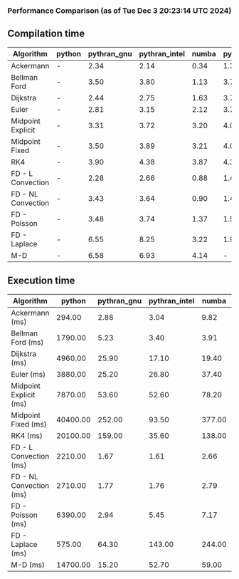 ### Performance Comparison (as of Tue Dec  3 20:23:14 UTC 2024)
## Compilation time
Algorithm                 | python                    | pythran_gnu               | pythran_intel             | numba                     | pyccel_fortran_gnu        | pyccel_c_gnu              | pyccel_fortran_intel      | pyccel_c_intel           
------------------------- | ------------------------- | ------------------------- | ------------------------- | ------------------------- | ------------------------- | ------------------------- | ------------------------- | -------------------------
Ackermann                 | -                         | 2.34                      | 2.14                      | 0.34                      | 1.37                      | 1.32                      | 1.46                      | 1.39                     
Bellman Ford              | -                         | 3.50                      | 3.80                      | 1.13                      | 3.76                      | 4.00                      | 3.88                      | 4.02                     
Dijkstra                  | -                         | 2.44                      | 2.75                      | 1.63                      | 3.74                      | 3.98                      | 3.98                      | 4.15                     
Euler                     | -                         | 2.81                      | 3.15                      | 2.12                      | 3.76                      | 4.06                      | 3.94                      | 4.21                     
Midpoint Explicit         | -                         | 3.31                      | 3.72                      | 3.20                      | 4.04                      | 4.43                      | 4.19                      | 4.37                     
Midpoint Fixed            | -                         | 3.50                      | 3.89                      | 3.21                      | 4.00                      | 4.29                      | 4.11                      | 4.27                     
RK4                       | -                         | 3.90                      | 4.38                      | 3.87                      | 4.37                      | 4.68                      | 4.53                      | 4.72                     
FD - L Convection         | -                         | 2.28                      | 2.66                      | 0.88                      | 1.42                      | 4.03                      | 1.63                      | 4.04                     
FD - NL Convection        | -                         | 3.43                      | 3.64                      | 0.90                      | 1.43                      | 3.95                      | 1.62                      | 3.99                     
FD - Poisson              | -                         | 3.48                      | 3.74                      | 1.37                      | 1.52                      | 4.04                      | 2.83                      | 3.98                     
FD - Laplace              | -                         | 6.55                      | 8.25                      | 3.22                      | 1.91                      | 4.42                      | 2.15                      | 4.32                     
M-D                       | -                         | 6.58                      | 6.93                      | 4.14                      | -                         | -                         | -                         | -                        

## Execution time
Algorithm                 | python                    | pythran_gnu               | pythran_intel             | numba                     | pyccel_fortran_gnu        | pyccel_c_gnu              | pyccel_fortran_intel      | pyccel_c_intel           
------------------------- | ------------------------- | ------------------------- | ------------------------- | ------------------------- | ------------------------- | ------------------------- | ------------------------- | -------------------------
Ackermann (ms)            | 294.00                    | 2.88                      | 3.04                      | 9.82                      | 1.50                      | 1.59                      | 8.60                      | 4.33                     
Bellman Ford (ms)         | 1790.00                   | 5.23                      | 3.40                      | 3.91                      | 2.92                      | 6.08                      | -                         | 19.20                    
Dijkstra (ms)             | 4960.00                   | 25.90                     | 17.10                     | 19.40                     | 19.60                     | 31.10                     | -                         | 22.60                    
Euler (ms)                | 3880.00                   | 25.20                     | 26.80                     | 37.40                     | 16.40                     | 146.00                    | 14.40                     | 130.00                   
Midpoint Explicit (ms)    | 7870.00                   | 53.60                     | 52.60                     | 78.20                     | 24.90                     | 282.00                    | 17.30                     | 249.00                   
Midpoint Fixed (ms)       | 40400.00                  | 252.00                    | 93.50                     | 377.00                    | 75.20                     | 1400.00                   | 62.90                     | 1210.00                  
RK4 (ms)                  | 20100.00                  | 159.00                    | 35.60                     | 138.00                    | 33.60                     | 493.00                    | 37.70                     | 402.00                   
FD - L Convection (ms)    | 2210.00                   | 1.67                      | 1.61                      | 2.66                      | 1.63                      | 1.63                      | -                         | 4.06                     
FD - NL Convection (ms)   | 2710.00                   | 1.77                      | 1.76                      | 2.79                      | 2.01                      | 2.20                      | -                         | 4.05                     
FD - Poisson (ms)         | 6390.00                   | 2.94                      | 5.45                      | 7.17                      | 2.78                      | 3.85                      | -                         | 4.94                     
FD - Laplace (ms)         | 575.00                    | 64.30                     | 143.00                    | 244.00                    | 58.90                     | 281.00                    | -                         | 299.00                   
M-D (ms)                  | 14700.00                  | 15.20                     | 52.70                     | 59.00                     | -                         | -                         | -                         | -                        

